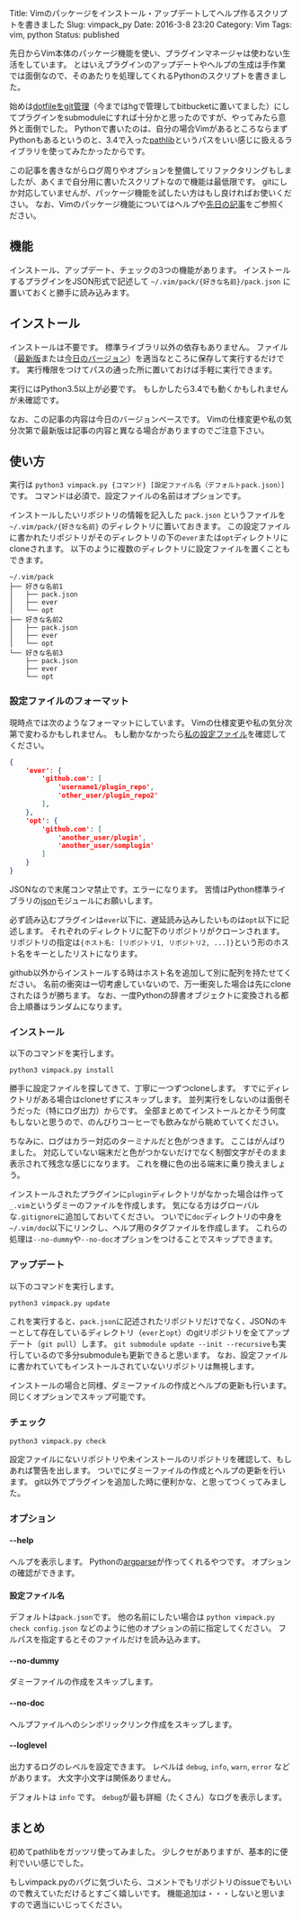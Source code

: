 Title: Vimのパッケージをインストール・アップデートしてヘルプ作るスクリプトを書きました
Slug: vimpack_py
Date: 2016-3-8 23:20
Category: Vim
Tags: vim, python
Status: published

先日からVim本体のパッケージ機能を使い、プラグインマネージャは使わない生活をしています。
とはいえプラグインのアップデートやヘルプの生成は手作業では面倒なので、そのあたりを処理してくれるPythonのスクリプトを書きました。

始めは[dotfileをgit管理](https://github.com/miyakogi/dotfiles)（今まではhgで管理してbitbucketに置いてました）にしてプラグインをsubmoduleにすれば十分かと思ったのですが、やってみたら意外と面倒でした。
Pythonで書いたのは、自分の場合VimがあるところならまずPythonもあるというのと、3.4で入った[pathlib](http://docs.python.jp/3/library/pathlib.html)というパスをいい感じに扱えるライブラリを使ってみたかったからです。

この記事を書きながらログ周りやオプションを整備してリファクタリングもしましたが、あくまで自分用に書いたスクリプトなので機能は最低限です。
gitにしか対応していませんが、パッケージ機能を試したい方はもし良ければお使いください。
なお、Vimのパッケージ機能についてはヘルプや[先日の記事](http://h-miyako.hatenablog.com/entry/2016/02/29/211534)をご参照ください。

<!--more-->

## 機能

インストール、アップデート、チェックの3つの機能があります。
インストールするプラグインをJSON形式で記述して `~/.vim/pack/{好きな名前}/pack.json` に置いておくと勝手に読み込みます。

## インストール

インストールは不要です。
標準ライブラリ以外の依存もありません。
ファイル（[最新版](https://github.com/miyakogi/dotfiles/blob/master/vimpack.py)または[今日のバージョン](https://github.com/miyakogi/dotfiles/blob/36fc432b5bee58b40f871ceb19c7e903fa483cd8/vimpack.py)）を適当なところに保存して実行するだけです。
実行権限をつけてパスの通った所に置いておけば手軽に実行できます。

実行にはPython3.5以上が必要です。
もしかしたら3.4でも動くかもしれませんが未確認です。

なお、この記事の内容は今日のバージョンベースです。
Vimの仕様変更や私の気分次第で最新版は記事の内容と異なる場合がありますのでご注意下さい。

## 使い方

実行は `python3 vimpack.py {コマンド} [設定ファイル名（デフォルトpack.json）]` です。
コマンドは必須で、設定ファイルの名前はオプションです。

インストールしたいリポジトリの情報を記入した `pack.json` というファイルを `~/.vim/pack/{好きな名前}` のディレクトリに置いておきます。
この設定ファイルに書かれたリポジトリがそのディレクトリの下の`ever`または`opt`ディレクトリにcloneされます。
以下のように複数のディレクトリに設定ファイルを置くこともできます。

```
~/.vim/pack
├── 好きな名前1
│   ├── pack.json
│   ├── ever
│   └── opt
├── 好きな名前2
│   ├── pack.json
│   ├── ever
│   └── opt
└── 好きな名前3
    ├── pack.json
    ├── ever
    └── opt
```

### 設定ファイルのフォーマット

現時点では次のようなフォーマットにしています。
Vimの仕様変更や私の気分次第で変わるかもしれません。
もし動かなかったら[私の設定ファイル](https://github.com/miyakogi/dotfiles/blob/master/pack.json)を確認してください。

```json
{
    'ever': {
        'github.com': [
            'username1/plugin_repo',
            'other_user/plugin_repo2'
        ],
    },
    'opt': {
        'github.com': [
            'another_user/plugin',
            'another_user/somplugin'
        ]
    }
}
```

JSONなので末尾コンマ禁止です。エラーになります。
苦情はPython標準ライブラリの[json](http://docs.python.jp/3/library/json.html)モジュールにお願いします。

必ず読み込むプラグインは`ever`以下に、遅延読み込みしたいものは`opt`以下に記述します。
それぞれのディレクトリに配下のリポジトリがクローンされます。
リポジトリの指定は`{ホスト名: [リポジトリ1, リポジトリ2, ...]}`という形のホスト名をキーとしたリストになります。

github以外からインストールする時はホスト名を追加して別に配列を持たせてください。
名前の衝突は一切考慮していないので、万一衝突した場合は先にcloneされたほうが勝ちます。
なお、一度Pythonの辞書オブジェクトに変換される都合上順番はランダムになります。

### インストール

以下のコマンドを実行します。

```
python3 vimpack.py install
```

勝手に設定ファイルを探してきて、丁寧に一つずつcloneします。
すでにディレクトリがある場合はcloneせずにスキップします。
並列実行をしないのは面倒そうだった（特にログ出力）からです。
全部まとめてインストールとかそう何度もしないと思うので、のんびりコーヒーでも飲みながら眺めていてください。

ちなみに、ログはカラー対応のターミナルだと色がつきます。
ここはがんばりました。
対応していない端末だと色がつかないだけでなく制御文字がそのまま表示されて残念な感じになります。
これを機に色の出る端末に乗り換えましょう。

インストールされたプラグインに`plugin`ディレクトリがなかった場合は作って`_.vim`というダミーのファイルを作成します。
気になる方はグローバルな`.gitignore`に追加しておいてください。
ついでに`doc`ディレクトリの中身を`~/.vim/doc`以下にリンクし、ヘルプ用のタグファイルを作成します。
これらの処理は`--no-dummy`や`--no-doc`オプションをつけることでスキップできます。

### アップデート

以下のコマンドを実行します。

```
python3 vimpack.py update
```

これを実行すると、`pack.json`に記述されたリポジトリだけでなく、JSONのキーとして存在しているディレクトリ（`ever`と`opt`）のgitリポジトリを全てアップデート（`git pull`）します。
`git submodule update --init --recursive`も実行しているので多分submoduleも更新できると思います。
なお、設定ファイルに書かれていてもインストールされていないリポジトリは無視します。

インストールの場合と同様、ダミーファイルの作成とヘルプの更新も行います。
同じくオプションでスキップ可能です。

### チェック

```
python3 vimpack.py check
```

設定ファイルにないリポジトリや未インストールのリポジトリを確認して、もしあれば警告を出します。
ついでにダミーファイルの作成とヘルプの更新を行います。
git以外でプラグインを追加した時に便利かな、と思ってつくってみました。

### オプション

#### --help

ヘルプを表示します。
Pythonの[argparse](http://docs.python.jp/3/library/argparse.html)が作ってくれるやつです。
オプションの確認ができます。

#### 設定ファイル名

デフォルトは`pack.json`です。
他の名前にしたい場合は `python vimpack.py check config.json` などのように他のオプションの前に指定してください。
フルパスを指定するとそのファイルだけを読み込みます。

#### --no-dummy

ダミーファイルの作成をスキップします。

#### --no-doc

ヘルプファイルへのシンボリックリンク作成をスキップします。

#### --loglevel

出力するログのレベルを設定できます。
レベルは `debug`, `info`, `warn`, `error` などがあります。
大文字小文字は関係ありません。

デフォルトは `info` です。
`debug`が最も詳細（たくさん）なログを表示します。

## まとめ

初めてpathlibをガッツリ使ってみました。
少しクセがありますが、基本的に便利でいい感じでした。

もしvimpack.pyのバグに気づいたら、コメントでもリポジトリのissueでもいいので教えていただけるとすごく嬉しいです。
機能追加は・・・しないと思いますので適当にいじってください。
